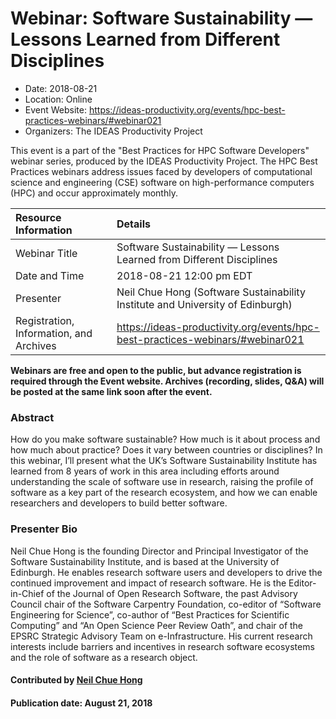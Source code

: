 













			   

<!-- Note: this label does NOT include the trailing colon -->





# Webinar: Software Sustainability — Lessons Learned from Different Disciplines

- Date: 2018-08-21
- Location: Online
- Event Website: https://ideas-productivity.org/events/hpc-best-practices-webinars/#webinar021
- Organizers: The IDEAS Productivity Project
			   
This event is a part of the "Best Practices for HPC Software
Developers" webinar series, produced by the IDEAS Productivity
Project. The HPC Best Practices webinars address issues faced by
developers of computational science and engineering (CSE) software on
high-performance computers (HPC) and occur approximately monthly.

Resource Information | Details
:--- | :---			   
Webinar Title | Software Sustainability — Lessons Learned from Different Disciplines
Date and Time | 2018-08-21 12:00 pm EDT
Presenter | Neil Chue Hong (Software Sustainability Institute and University of Edinburgh)
Registration, Information, and Archives | 	<https://ideas-productivity.org/events/hpc-best-practices-webinars/#webinar021>	   

**Webinars are free and open to the public, but advance registration is required through the Event website. Archives (recording, slides, Q&A) will be posted at the same link soon after the event.**

### Abstract
<p>How do you make software sustainable? How much is it about process and
how much about practice? Does it vary between countries or
disciplines? In this webinar, I’ll present what the UK’s Software
Sustainability Institute has learned from 8 years of work in this area
including efforts around understanding the scale of software use in
research, raising the profile of software as a key part of the
research ecosystem, and how we can enable researchers and developers
to build better software.</p>



### Presenter Bio
<p>Neil Chue Hong is the founding Director and
Principal Investigator of the Software Sustainability Institute, and
is based at the University of Edinburgh. He enables research software
users and developers to drive the continued improvement and impact of
research software. He is the Editor-in-Chief of the Journal of Open
Research Software, the past Advisory Council chair of the Software
Carpentry Foundation, co-editor of &#8220;Software Engineering for Science&#8221;,
co-author of &#8220;Best Practices for Scientific Computing&#8221; and &#8220;An Open
Science Peer Review Oath&#8221;, and chair of the EPSRC Strategic Advisory
Team on e-Infrastructure. His current research interests include
barriers and incentives in research software ecosystems and the role
of software as a research object.</p>

    

#### Contributed by [Neil Chue Hong](https://github.com/npch "Neil Chue Hong GitHub profile")

#### Publication date: August 21, 2018

<!---
Publish: yes
Categories: skills
Topics: online learning
Level: 2
Prerequisites: default
Aggregate: none
--->






